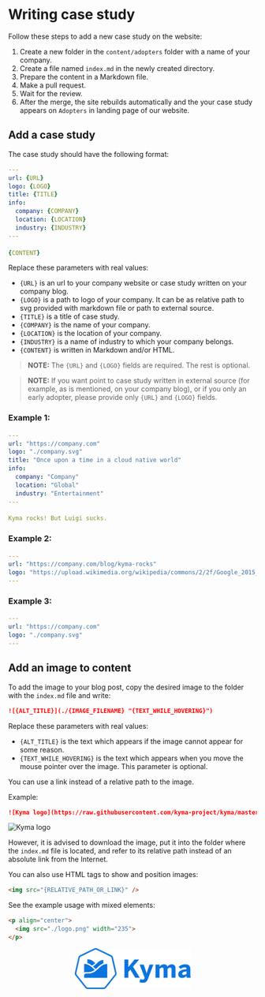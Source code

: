 # Writing case study

Follow these steps to add a new case study on the website:

1. Create a new folder in the `content/adopters` folder with a name of your company.
2. Create a file named `index.md` in the newly created directory.
3. Prepare the content in a Markdown file.
4. Make a pull request.
5. Wait for the review.
6. After the merge, the site rebuilds automatically and the your case study appears on `Adopters` in landing page of our website.

## Add a case study

The case study should have the following format:

``` yaml
---
url: {URL}
logo: {LOGO}
title: {TITLE}
info:
  company: {COMPANY}
  location: {LOCATION}
  industry: {INDUSTRY}
---

{CONTENT}
```

Replace these parameters with real values:

- `{URL}` is an url to your company website or case study written on your company blog.
- `{LOGO}` is a path to logo of your company. It can be as relative path to svg provided with markdown file or path to external source.
- `{TITLE}` is a title of case study.
- `{COMPANY}` is the name of your company.
- `{LOCATION}` is the location of your company.
- `{INDUSTRY}` is a name of industry to which your company belongs.
- `{CONTENT}` is written in Markdown and/or HTML.

> **NOTE:** The `{URL}` and `{LOGO}` fields are required. The rest is optional.

> **NOTE:** If you want point to case study written in external source (for example, as is mentioned, on your company blog), or if you only an early adopter, please provide only `{URL}` and `{LOGO}` fields.

### Example 1:

``` yaml
---
url: "https://company.com"
logo: "./company.svg"
title: "Once upon a time in a cloud native world"
info:
  company: "Company"
  location: "Global"
  industry: "Entertainment"
---

Kyma rocks! But Luigi sucks.
```

### Example 2:

``` yaml
---
url: "https://company.com/blog/kyma-rocks"
logo: "https://upload.wikimedia.org/wikipedia/commons/2/2f/Google_2015_logo.svg"
---
```

### Example 3:

``` yaml
---
url: "https://company.com"
logo: "./company.svg"
---
```

## Add an image to content

To add the image to your blog post, copy the desired image to the folder with the `index.md` file and write:

``` markdown
![{ALT_TITLE}](./{IMAGE_FILENAME} "{TEXT_WHILE_HOVERING}")
```

Replace these parameters with real values:

- `{ALT_TITLE}` is the text which appears if the image cannot appear for some reason.
- `{TEXT_WHILE_HOVERING}` is the text which appears when you move the mouse pointer over the image. This parameter is optional.

You can use a link instead of a relative path to the image.

Example:

``` markdown
![Kyma logo](https://raw.githubusercontent.com/kyma-project/kyma/master/logo.png "Hover over me!")
```

![Kyma logo](https://github.com/kyma-project/website/blob/master/static/android-chrome-512x512.png "Hover over me!")

However, it is advised to download the image, put it into the folder where the `index.md` file is located, and refer to its relative path instead of an absolute link from the Internet.

You can also use HTML tags to show and position images:

``` HTML
<img src="{RELATIVE_PATH_OR_LINK}" />
```

See the example usage with mixed elements:

``` HTML
<p align="center">
  <img src="./logo.png" width="235">
</p>
```

<!-- markdownlint-disable MD033 -->
<p align="center">
<!-- markdownlint-disable MD033 -->
  <img src="./assets/logo.png" width="235">
</p>
